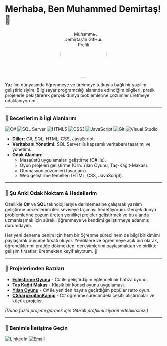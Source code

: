 # Merhaba, Ben Muhammed Demirtaş! 👋

<p align="center">
  <a href="https://github.com/mdmrtas">
    <img src="https://avatars.githubusercontent.com/u/senin_github_id_buraya?v=4" alt="Muhammed Demirtaş'ın GitHub Profili" width="150" style="border-radius: 50%;">
  </a>
</p>

Yazılım dünyasında öğrenmeye ve üretmeye tutkuyla bağlı bir yazılım geliştiricisiyim. Bilgisayar programcılığı alanında edindiğim bilgileri, pratik projelerle pekiştirerek gerçek dünya problemlerine çözümler üretmeye odaklanıyorum.

---

### 🚀 Becerilerim & İlgi Alanlarım

<p align="left">
  <img src="https://img.shields.io/badge/C%23-239120?style=for-the-badge&logo=c-sharp&logoColor=white" alt="C#">
  <img src="https://img.shields.io/badge/SQL_Server-CC2927?style=for-the-badge&logo=microsoft-sql-server&logoColor=white" alt="SQL Server">
  <img src="https://img.shields.io/badge/HTML5-E34F26?style=for-the-badge&logo=html5&logoColor=white" alt="HTML5">
  <img src="https://img.shields.io/badge/CSS3-1572B6?style=for-the-badge&logo=css3&logoColor=white" alt="CSS3">
  <img src="https://img.shields.io/badge/JavaScript-F7DF1E?style=for-the-badge&logo=javascript&logoColor=black" alt="JavaScript">
  <img src="https://img.shields.io/badge/Git-F05032?style=for-the-badge&logo=git&logoColor=white" alt="Git">
  <img src="https://img.shields.io/badge/Visual_Studio-5C2D91?style=for-the-badge&logo=visual-studio&logoColor=white" alt="Visual Studio">
</p>

* **Diller:** C#, SQL, HTML, CSS, JavaScript
* **Veritabanı Yönetimi:** SQL Server ile kapsamlı veritabanı tasarımı ve yönetimi.
* **Odak Alanları:**
    * Masaüstü uygulamaları geliştirme (C# ile).
    * Oyun projeleri geliştirme (Örn: Yılan Oyunu, Taş-Kağıt-Makas).
    * Otomasyon çözümleri tasarlama.
    * Web geliştirme temelleri (HTML, CSS, JavaScript).

---

### 🌱 Şu Anki Odak Noktam & Hedeflerim

Özellikle **C#** ve **SQL** teknolojileriyle derinlemesine çalışarak yazılım geliştirme becerilerimi ileri seviyeye taşımayı hedefliyorum. Gerçek dünya problemlerine çözüm üreten yenilikçi projeler geliştirmek ve bu alanda uzmanlaşmak için sürekli öğrenmeye ve kendimi geliştirmeye adanmış durumdayım.

Her yeni deneme benim için hem bir öğrenme süreci hem de bilgi birikimimi paylaşarak büyüme fırsatı oluyor. Yeniliklere ve öğrenmeye açık biri olarak, öğrendiklerimi pratiğe dökmekten, deneyimlerimi paylaşmaktan ve birlikte gelişim fırsatları üretmekten keyif alıyorum. 🙌

---

### 🚀 Projelerimden Bazıları

* [**Eşleştirme Oyunu**](https://github.com/mdmrtas/EsletirmeOyunu) - C# ile geliştirdiğim eğlenceli bir hafıza oyunu.
* [**Taş Kağıt Makas**](https://github.com/mdmrtas/TasKagitMakas) - Klasik bir konsol oyunu uygulaması.
* [**Yılan Oyunu**](https://github.com/mdmrtas/YilanOyunu) - C# ile yeniden hayata geçirdiğim popüler retro oyun.
* [**CSharpEgitimKampi**](https://github.com/mdmrtas/CSharpEgitimKampi) - C# öğrenme sürecimdeki çeşitli alıştırmalar ve küçük projeler.

*(Daha fazla projemi görmek için GitHub profilimi ziyaret edebilirsiniz.)*

---

### 💬 Benimle İletişime Geçin

<p align="left">
  <a href="https://www.linkedin.com/in/muhammed-demirta%C5%9F-9335582a8/" target="_blank">
    <img src="https://img.shields.io/badge/LinkedIn-0077B5?style=for-the-badge&logo=linkedin&logoColor=white" alt="LinkedIn">
  </a>
  <a href="https://mail.google.com/mail/u/2/#inbox" target="_blank">
    <img src="https://img.shields.io/badge/Email-D14836?style=for-the-badge&logo=gmail&logoColor=white" alt="Email">
  </a>
</p>
